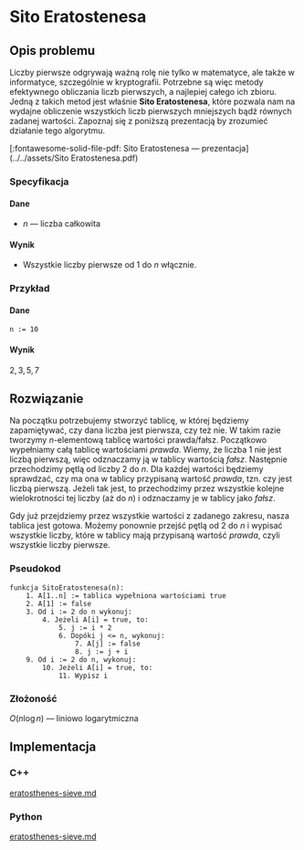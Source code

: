 # Sito Eratostenesa

## Opis problemu

Liczby pierwsze odgrywają ważną rolę nie tylko w matematyce, ale także w informatyce, szczególnie w kryptografii. Potrzebne są więc metody efektywnego obliczania liczb pierwszych, a najlepiej całego ich zbioru. Jedną z takich metod jest właśnie **Sito Eratostenesa**, które pozwala nam na wydajne obliczenie wszystkich liczb pierwszych mniejszych bądź równych zadanej wartości. Zapoznaj się z poniższą prezentacją by zrozumieć działanie tego algorytmu.

[:fontawesome-solid-file-pdf: Sito Eratostenesa — prezentacja](../../assets/Sito Eratostenesa.pdf)

### Specyfikacja

#### Dane

* $n$ — liczba całkowita

#### Wynik

* Wszystkie liczby pierwsze od $1$ do $n$ włącznie.

### Przykład

#### Dane

```
n := 10
```

#### Wynik

$2, 3, 5, 7$ 

## Rozwiązanie

Na początku potrzebujemy stworzyć tablicę, w której będziemy zapamiętywać, czy dana liczba jest pierwsza, czy też nie. W takim razie tworzymy $n$-elementową tablicę wartości prawda/fałsz. Początkowo wypełniamy całą tablicę wartościami *prawda*. Wiemy, że liczba $1$ nie jest liczbą pierwszą, więc odznaczamy ją w tablicy wartością *fałsz*. Następnie przechodzimy pętlą od liczby $2$ do $n$. Dla każdej wartości będziemy sprawdzać, czy ma ona w tablicy przypisaną wartość *prawda*, tzn. czy jest liczbą pierwszą. Jeżeli tak jest, to przechodzimy przez wszystkie kolejne wielokrotności tej liczby (aż do $n$) i odznaczamy je w tablicy jako *fałsz*.

Gdy już przejdziemy przez wszystkie wartości z zadanego zakresu, nasza tablica jest gotowa. Możemy ponownie przejść pętlą od $2$ do $n$ i wypisać wszystkie liczby, które w tablicy mają przypisaną wartość *prawda*, czyli wszystkie liczby pierwsze.

### Pseudokod

```
funkcja SitoEratostenesa(n):
    1. A[1..n] := tablica wypełniona wartościami true
    2. A[1] := false
    3. Od i := 2 do n wykonuj:
        4. Jeżeli A[i] = true, to:
            5. j := i * 2
            6. Dopóki j <= n, wykonuj:
                7. A[j] := false
                8. j := j + i
    9. Od i := 2 do n, wykonuj:
        10. Jeżeli A[i] = true, to:
            11. Wypisz i
```

### Złożoność

$O(n\log{n})$ — liniowo logarytmiczna

## Implementacja

### C++


[eratosthenes-sieve.md](../../programming/c++/algorithms/integers/eratosthenes-sieve.md)


### Python


[eratosthenes-sieve.md](../../programming/python/algorithms/integers/eratosthenes-sieve.md)

